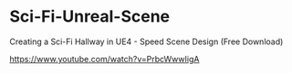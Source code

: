 # Sci-Fi-Unreal-Scene

Creating a Sci-Fi Hallway in UE4 - Speed Scene Design (Free Download)

https://www.youtube.com/watch?v=PrbcWwwIigA
